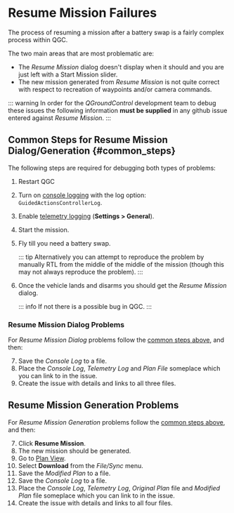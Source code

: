 # Resume Mission Failures

The process of resuming a mission after a battery swap is a fairly complex process within QGC.

The two main areas that are most problematic are:

- The _Resume Mission_ dialog doesn't display when it should and you are just left with a Start Mission slider.
- The new mission generated from _Resume Mission_ is not quite correct with respect to recreation of waypoints and/or camera commands.

::: warning
In order for the _QGroundControl_ development team to debug these issues the following information **must be supplied** in any github issue entered against _Resume Mission_.
:::

## Common Steps for Resume Mission Dialog/Generation {#common_steps}

The following steps are required for debugging both types of problems:

1. Restart QGC
2. Turn on [console logging](../SettingsView/console_logging.md) with the log option: `GuidedActionsControllerLog`.
3. Enable [telemetry logging](../SettingsView/General.md#miscellaneous) (**Settings > General**).
4. Start the mission.
5. Fly till you need a battery swap.

   ::: tip
   Alternatively you can attempt to reproduce the problem by manually RTL from the middle of the middle of the mission (though this may not always reproduce the problem).
   :::

6. Once the vehicle lands and disarms you should get the _Resume Mission_ dialog.

   ::: info
   If not there is a possible bug in QGC.
   :::

### Resume Mission Dialog Problems

For _Resume Mission Dialog_ problems follow the [common steps above](#common_steps), and then:

7. Save the _Console Log_ to a file.
8. Place the _Console Log_, _Telemetry Log_ and _Plan File_ someplace which you can link to in the issue.
9. Create the issue with details and links to all three files.

## Resume Mission Generation Problems

For _Resume Mission Generation_ problems follow the [common steps above](#common_steps), and then:

7. Click **Resume Mission**.
8. The new mission should be generated.
9. Go to [Plan View](../PlanView/PlanView.md).
10. Select **Download** from the _File/Sync_ menu.
11. Save the _Modified Plan_ to a file.
12. Save the _Console Log_ to a file.
13. Place the _Console Log_, _Telemetry Log_, _Original Plan_ file and _Modified Plan_ file someplace which you can link to in the issue.
14. Create the issue with details and links to all four files.
